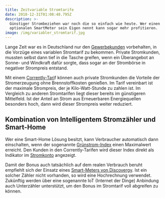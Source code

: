 ```yaml
---
title: Zeitvariable Stromtarife
date: 2018-12-31T01:08:48.795Z
description: >-
  Günstiger Strombeziehen war noch die so einfach wie heute. Wer einen
  optionalen SmartMeter sein Eigen nennt kann sogar mehr profitieren.
image: /img/variabler_stromtarif.jpg
---
```

Lange Zeit war es in Deutschland nur den [Gewerbekunden](https://www.corrently.de/gewerbe.html) vorbehalten,  in die Vorzüge eines variablen Stromtarif zu bekommen. Private Stromkunden, mussten selbst dann tief in die Tasche greifen, wenn ein Überangebot an Sonne- und Windkraft dafür sorgte, dass sogar an der Strombörse in negativer Strompreis entstand. 

Mit einem [Corrently-Tari](https://www.corrently.de/)f können auch private Stromkunden die Vorteile der Stromerzeugung ohne Brennstoffkosten genießen. Im Tarif vereinbart ist der maximale Strompreis, der je Kilo-Watt-Stunde zu zahlen ist. Im Vergleich zu anderen Stromtarifen liegt dieser bereits im günstigeren Mittelfeld. Ist der Anteil an Strom aus Erneuerbaren Energiequellen besonders hoch, dann wird dieser Strompreis weiter reduziert. 

## Kombination von Intelligentem Stromzähler und Smart-Home

Wer eine Smart-Home Lösung besitzt, kann Verbraucher automatisch dann einschalten, wenn der sogenannte [Grünstrom-Index](https://www.gruenstromindex.de/) einen Maximalwert erreicht. Den Kunden in den Corrently-Tarifen wird dieser Index direkt als Indikator im [Stromkonto](https://stromkonto.net/)  angezeigt.

Damit der Bonus auch tatsächlich auf dem realen Verbrauch beruht empfiehlt sich der Einsatz eines [Smart-Meters von Discovergy](https://discovergy.com/einsparzaehler-smart-meter). Ist ein solcher Zähler nicht vorhanden, so wird eine Hochrechnung verwendet. Zukünftig werden über eine sogenannte IoT (Internet der Dinge) Anbindung auch Unterzähler unterstützt, um den Bonus im Stromtarif voll abgreifen zu können.
